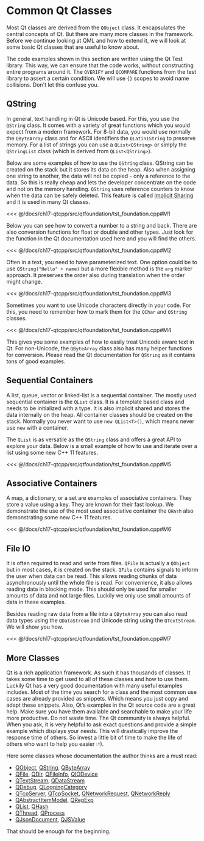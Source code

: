 # Common Qt Classes

Most Qt classes are derived from the `QObject` class. It encapsulates the central concepts of Qt. But there are many more classes in the framework. Before we continue looking at QML and how to extend it, we will look at some basic Qt classes that are useful to know about.

The code examples shown in this section are written using the Qt Test library. This way, we can ensure that the code works, without constructing entire programs around it. The `QVERIFY` and `QCOMPARE` functions from the test library to assert a certain condition. We will use `{}` scopes to avoid name collisions. Don't let this confuse you.

## QString

In general, text handling in Qt is Unicode based. For this, you use the `QString` class. It comes with a variety of great functions which you would expect from a modern framework. For 8-bit data, you would use normally the `QByteArray` class and for ASCII identifiers the `QLatin1String` to preserve memory. For a list of strings you can use a `QList<QString>` or simply the `QStringList` class (which is derived from `QList<QString>`).

Below are some examples of how to use the `QString` class. QString can be created on the stack but it stores its data on the heap. Also when assigning one string to another, the data will not be copied - only a reference to the data. So this is really cheap and lets the developer concentrate on the code and not on the memory handling. `QString` uses reference counters to know when the data can be safely deleted. This feature is called [Implicit Sharing](http://doc.qt.io/qt-6/implicit-sharing.html) and it is used in many Qt classes.

<<< @/docs/ch17-qtcpp/src/qtfoundation/tst_foundation.cpp#M1

Below you can see how to convert a number to a string and back. There are also conversion functions for float or double and other types. Just look for the function in the Qt documentation used here and you will find the others.

<<< @/docs/ch17-qtcpp/src/qtfoundation/tst_foundation.cpp#M2

Often in a text, you need to have parameterized text. One option could be to use `QString("Hello" + name)` but a more flexible method is the `arg` marker approach.  It preserves the order also during translation when the order might change.

<<< @/docs/ch17-qtcpp/src/qtfoundation/tst_foundation.cpp#M3

Sometimes you want to use Unicode characters directly in your code. For this, you need to remember how to mark them for the `QChar` and `QString` classes.

<<< @/docs/ch17-qtcpp/src/qtfoundation/tst_foundation.cpp#M4

This gives you some examples of how to easily treat Unicode aware text in Qt. For non-Unicode, the `QByteArray` class also has many helper functions for conversion. Please read the Qt documentation for `QString` as it contains tons of good examples.

## Sequential Containers

A list, queue, vector or linked-list is a sequential container. The mostly used sequential container is the `QList` class. It is a template based class and needs to be initialized with a type. It is also implicit shared and stores the data internally on the heap. All container classes should be created on the stack. Normally you never want to use `new QList<T>()`, which means never use `new` with a container.

The `QList` is as versatile as the `QString` class and offers a great API to explore your data. Below is a small example of how to use and iterate over a list using some new C++ 11 features.

<<< @/docs/ch17-qtcpp/src/qtfoundation/tst_foundation.cpp#M5

## Associative Containers

A map, a dictionary, or a set are examples of associative containers. They store a value using a key. They are known for their fast lookup. We demonstrate the use of the most used associative container the `QHash` also demonstrating some new C++ 11 features.

<<< @/docs/ch17-qtcpp/src/qtfoundation/tst_foundation.cpp#M6

## File IO

It is often required to read and write from files. `QFile` is actually a `QObject` but in most cases, it is created on the stack. `QFile` contains signals to inform the user when data can be read. This allows reading chunks of data asynchronously until the whole file is read. For convenience, it also allows reading data in blocking mode. This should only be used for smaller amounts of data and not large files. Luckily we only use small amounts of data in these examples.

Besides reading raw data from a file into a `QByteArray` you can also read data types using the `QDataStream` and Unicode string using the `QTextStream`. We will show you how.

<<< @/docs/ch17-qtcpp/src/qtfoundation/tst_foundation.cpp#M7

## More Classes

Qt is a rich application framework. As such it has thousands of classes. It takes some time to get used to all of these classes and how to use them. Luckily Qt has a very good documentation with many useful examples includes. Most of the time you search for a class and the most common use cases are already provided as snippets. Which means you just copy and adapt these snippets. Also, Qt’s examples in the Qt source code are a great help. Make sure you have them available and searchable to make your life more productive. Do not waste time. The Qt community is always helpful. When you ask, it is very helpful to ask exact questions and provide a simple example which displays your needs. This will drastically improve the response time of others. So invest a little bit of time to make the life of others who want to help you easier :-).

Here some classes whose documentation the author thinks are a must read: 
* [QObject](http://doc.qt.io/qt-6/qobject.html), [QString](http://doc.qt.io/qt-6/qstring.html), [QByteArray](http://doc.qt.io/qt-6/qbytearray.html)
* [QFile](http://doc.qt.io/qt-6/qfile.html), [QDir](http://doc.qt.io/qt-6/qdir.html), [QFileInfo](http://doc.qt.io/qt-6/qfileinfo.html), [QIODevice](http://doc.qt.io/qt-6/qiodevice.html)
* [QTextStream](http://doc.qt.io/qt-6/qtextstream.html), [QDataStream](http://doc.qt.io/qt-6/qdatastream.html) 
* [QDebug](http://doc.qt.io/qt-6/qdebug.html), [QLoggingCategory](http://doc.qt.io/qt-6/qloggingcategory.html)
* [QTcpServer](http://doc.qt.io/qt-6/qtcpserver.html), [QTcpSocket](http://doc.qt.io/qt-6/qtcpsocket.html), [QNetworkRequest](http://doc.qt.io/qt-6/qnetworkrequest.html), [QNetworkReply](http://doc.qt.io/qt-6/qnetworkreply.html)
* [QAbstractItemModel](http://doc.qt.io/qt-6/qabstractitemmodel.html), [QRegExp](http://doc.qt.io/qt-6/qregexp.html)
* [QList](http://doc.qt.io/qt-6/qlist.html), [QHash](http://doc.qt.io/qt-6/qhash.html)
* [QThread](http://doc.qt.io/qt-6/qthread.html), [QProcess](http://doc.qt.io/qt-6/qprocess.html)
* [QJsonDocument](http://doc.qt.io/qt-6/qjsondocument.html), [QJSValue](http://doc.qt.io/qt-6/qjsvalue.html)

That should be enough for the beginning.

